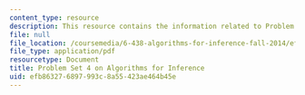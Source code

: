 ```yaml
---
content_type: resource
description: This resource contains the information related to Problem Set 4.
file: null
file_location: /coursemedia/6-438-algorithms-for-inference-fall-2014/efb863276897993c8a55423ae464b45e_MIT6_438F14_ps4.pdf
file_type: application/pdf
resourcetype: Document
title: Problem Set 4 on Algorithms for Inference
uid: efb86327-6897-993c-8a55-423ae464b45e
---
```

